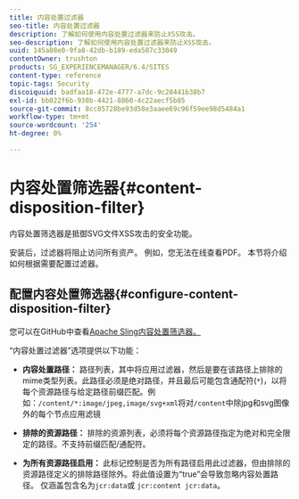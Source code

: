 ```yaml
---
title: 内容处置过滤器
seo-title: 内容处置过滤器
description: 了解如何使用内容处置过滤器来防止XSS攻击。
seo-description: 了解如何使用内容处置过滤器来防止XSS攻击。
uuid: 145a88e0-9fa8-42db-b189-eda507c33049
contentOwner: trushton
products: SG_EXPERIENCEMANAGER/6.4/SITES
content-type: reference
topic-tags: Security
discoiquuid: badfaa18-472e-4777-a7dc-9c28441b38b7
exl-id: bb022f6b-938b-4421-8860-4c22aecf5b85
source-git-commit: 8cc85728be93d58e3aaee69c96f59ee98d5484a1
workflow-type: tm+mt
source-wordcount: '254'
ht-degree: 0%

---
```


# 内容处置筛选器{#content-disposition-filter}

内容处置筛选器是抵御SVG文件XSS攻击的安全功能。

安装后，过滤器将阻止访问所有资产。 例如，您无法在线查看PDF。 本节将介绍如何根据需要配置过滤器。

## 配置内容处置筛选器{#configure-content-disposition-filter}

您可以在GitHub中查看[Apache Sling内容处置筛选器。](https://github.com/apache/sling-org-apache-sling-security/blob/master/src/main/java/org/apache/sling/security/impl/ContentDispositionFilterConfiguration.java)

“内容处置过滤器”选项提供以下功能：

* **内容处置路径：** 路径列表，其中将应用过滤器，然后是要在该路径上排除的mime类型列表。此路径必须是绝对路径，并且最后可能包含通配符(`*`)，以将每个资源路径与给定路径前缀匹配。例如：`/content/*:image/jpeg,image/svg+xml`将对`/content`中除jpg和svg图像外的每个节点应用滤镜

* **排除的资源路径：** 排除的资源列表，必须将每个资源路径指定为绝对和完全限定的路径。不支持前缀匹配/通配符。

* **为所有资源路径启用：** 此标记控制是否为所有路径启用此过滤器，但由排除的资源路径定义的排除路径除外。将此值设置为“true”会导致忽略内容处置路径。 仅涵盖包含名为`jcr:data`或
   `jcr:content jcr:data`。
